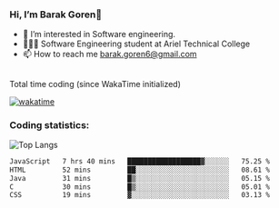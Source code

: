 ###  Hi, I’m Barak Goren👋
- 👀 I’m interested in Software engineering.
- 👨🏼‍🎓 Software Engineering student at Ariel Technical College
- 📫 How to reach me barak.goren6@gmail.com
##
Total time coding (since WakaTime initialized)

[![wakatime](https://wakatime.com/badge/user/5cc5ec80-a806-4ca2-a704-db29274e48cd.svg)](https://wakatime.com/@5cc5ec80-a806-4ca2-a704-db29274e48cd)

   
### Coding statistics:

![Top Langs](https://github-readme-stats.vercel.app/api/top-langs/?username=barakgoren&layout=compact&langs_count=30&exclude_repo=ML_learning&line_height=25)


<!--START_SECTION:waka-->

```txt
JavaScript   7 hrs 40 mins   ██████████████████▓░░░░░░   75.25 %
HTML         52 mins         ██░░░░░░░░░░░░░░░░░░░░░░░   08.61 %
Java         31 mins         █▒░░░░░░░░░░░░░░░░░░░░░░░   05.15 %
C            30 mins         █▒░░░░░░░░░░░░░░░░░░░░░░░   05.01 %
CSS          19 mins         ▓░░░░░░░░░░░░░░░░░░░░░░░░   03.13 %
```

<!--END_SECTION:waka-->

<!---
barakgoren/barakgoren is a ✨ special ✨ repository because its `README.md` (this file) appears on your GitHub profile.
You can click the Preview link to take a look at your changes.
--->
